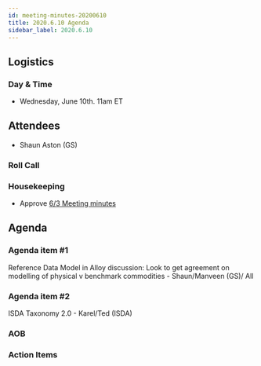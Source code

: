 ```yaml
---
id: meeting-minutes-20200610
title: 2020.6.10 Agenda
sidebar_label: 2020.6.10
---
```


## Logistics
### Day & Time
* Wednesday, June 10th. 11am ET

## Attendees
* Shaun Aston (GS)


### Roll Call

### Housekeeping
* Approve [6/3 Meeting minutes](https://github.com/finos/alloy/blob/master/meeting-minutes/commodities-ref-data-wg/2020.6.3-commod-wg-meeting.md) 

## Agenda

### Agenda item #1
Reference Data Model in Alloy discussion: Look to get agreement on modelling of physical v benchmark commodities - Shaun/Manveen (GS)/ All

### Agenda item #2
ISDA Taxonomy 2.0 - Karel/Ted (ISDA)

### AOB

### Action Items
